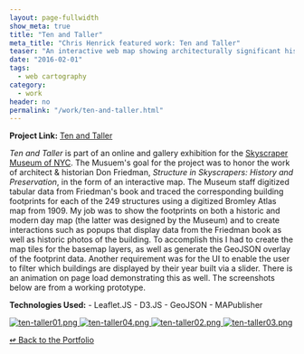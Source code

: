 ```yaml
---
layout: page-fullwidth
show_meta: true
title: "Ten and Taller"
meta_title: "Chris Henrick featured work: Ten and Taller"
teaser: "An interactive web map showing architecturally significant historic buildings in NYC"
date: "2016-02-01"
tags:
  - web cartography 
category:
  - work
header: no
permalink: "/work/ten-and-taller.html"
---
```


<strong>Project Link:</strong> <a href="http://skyscraper.org/tenandtaller/map/" target="_blank">Ten and Taller</a>

*Ten and Taller* is part of an online and gallery exhibition for the [Skyscraper Museum of NYC](http://skyscraper.org). The Musuem's goal for the project was to honor the work of architect & historian Don Friedman, *Structure in Skyscrapers: History and Preservation*, in the form of an interactive map. The Museum staff digitized tabular data from Friedman's book and traced the corresponding building footprints for each of the 249 structures using a digitized Bromley Atlas map from 1909. My job was to show the footprints on both a historic and modern day map (the latter was designed by the Museum) and to create interactions such as popups that display data from the Friedman book as well as historic photos of the building. To accomplish this I had to create the map tiles for the basemap layers, as well as generate the GeoJSON overlay of the footprint data. Another requirement was for the UI to enable the user to filter which buildings are displayed by their year built via a slider. There is an animation on page load demonstrating this as well. The screenshots below are from a working prototype.

<strong>Technologies Used:</strong>  - Leaflet.JS  - D3.JS  - GeoJSON  - MAPublisher 


  <a href="{{site.url}}{{site.baseurl}}/images/ten-taller01.png" target="_blank">
    <img class="portfolio" src="{{site.url}}{{site.baseurl}}/images/ten-taller01.png" alt="ten-taller01.png">
  </a>

  <a href="{{site.url}}{{site.baseurl}}/images/ten-taller04.png" target="_blank">
    <img class="portfolio" src="{{site.url}}{{site.baseurl}}/images/ten-taller04.png" alt="ten-taller04.png">
  </a>

  <a href="{{site.url}}{{site.baseurl}}/images/ten-taller02.png" target="_blank">
    <img class="portfolio" src="{{site.url}}{{site.baseurl}}/images/ten-taller02.png" alt="ten-taller02.png">
  </a>

  <a href="{{site.url}}{{site.baseurl}}/images/ten-taller03.png" target="_blank">
    <img class="portfolio" src="{{site.url}}{{site.baseurl}}/images/ten-taller03.png" alt="ten-taller03.png">
  </a>



[<span class="back-arrow">&#8619;</span> Back to the Portfolio](/work/)
